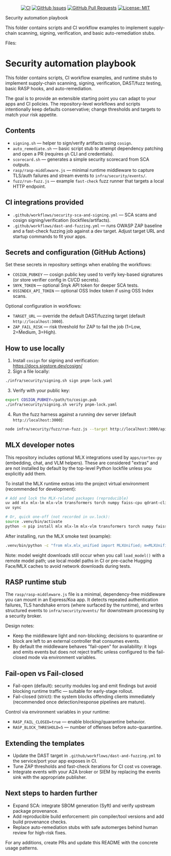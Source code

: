 <div align="center">

[![CI](https://github.com/cortex-os/cortex-os/actions/workflows/ci.yml/badge.svg)](https://github.com/cortex-os/cortex-os/actions/workflows/ci.yml)
[![GitHub Issues](https://img.shields.io/github/issues/cortex-os/cortex-os)](https://github.com/cortex-os/cortex-os/issues)
[![GitHub Pull Requests](https://img.shields.io/github/issues-pr/cortex-os/cortex-os)](https://github.com/cortex-os/cortex-os/pulls)
[![License: MIT](https://img.shields.io/badge/License-MIT-yellow.svg)](https://opensource.org/licenses/MIT)

</div>

Security automation playbook

This folder contains scripts and CI workflow examples to implement supply-chain scanning, signing, verification, and basic auto-remediation stubs.

Files:

# Security automation playbook

This folder contains scripts, CI workflow examples, and runtime stubs to implement supply-chain scanning, signing, verification, DAST/fuzz testing, basic RASP hooks, and auto-remediation.

The goal is to provide an extensible starting point you can adapt to your apps and CI policies. The repository-level workflows and scripts intentionally keep defaults conservative; change thresholds and targets to match your risk appetite.

## Contents

- `signing.sh` — helper to sign/verify artifacts using `cosign`.
- `auto_remediate.sh` — basic script stub to attempt dependency patching and open a PR (requires `gh` CLI and credentials).
- `scorecard.sh` — generates a simple security scorecard from SCA outputs.
- `rasp/rasp-middleware.js` — minimal runtime middleware to capture TLS/auth failures and stream events to `infra/security/events/`.
- `fuzz/run-fuzz.js` — example `fast-check` fuzz runner that targets a local HTTP endpoint.

## CI integrations provided

- `.github/workflows/security-sca-and-signing.yml` — SCA scans and cosign signing/verification (lockfiles/artifacts).
- `.github/workflows/dast-and-fuzzing.yml` — runs OWASP ZAP baseline and a fast-check fuzzing job against a dev target. Adjust target URL and startup commands to fit your apps.

## Secrets and configuration (GitHub Actions)

Set these secrets in repository settings when enabling the workflows:

- `COSIGN_PUBKEY` — cosign public key used to verify key-based signatures (or store verifier config in CI/CD secrets).
- `SNYK_TOKEN` — optional Snyk API token for deeper SCA tests.
- `OSSINDEX_API_TOKEN` — optional OSS Index token if using OSS Index scans.

Optional configuration in workflows:

- `TARGET_URL` — override the default DAST/fuzzing target (default `http://localhost:3000`).
- `ZAP_FAIL_RISK` — risk threshold for ZAP to fail the job (1=Low, 2=Medium, 3=High).

## How to use locally

1. Install `cosign` for signing and verification: https://docs.sigstore.dev/cosign/
2. Sign a file locally:

```bash
./infra/security/signing.sh sign pnpm-lock.yaml
```

3. Verify with your public key:

```bash
export COSIGN_PUBKEY=/path/to/cosign.pub
./infra/security/signing.sh verify pnpm-lock.yaml
```

4. Run the fuzz harness against a running dev server (default `http://localhost:3000`):

```bash
node infra/security/fuzz/run-fuzz.js --target http://localhost:3000/api/test
```

## MLX developer notes

This repository includes optional MLX integrations used by `apps/cortex-py` (embedding, chat, and VLM helpers). These are considered "extras" and are not installed by default by the top-level Python lockfile unless you explicitly add them.

To install the MLX runtime extras into the project virtual environment (recommended for development):

```bash
# Add and lock the MLX-related packages (reproducible)
uv add mlx mlx-lm mlx-vlm transformers torch numpy faiss-cpu qdrant-client chromadb
uv sync

# Or, quick one-off (not recorded in uv.lock):
source .venv/bin/activate
python -m pip install mlx mlx-lm mlx-vlm transformers torch numpy faiss-cpu qdrant-client chromadb
```

After installing, run the MLX smoke test (example):

```bash
.venv/bin/python -c "from mlx.mlx_unified import MLXUnified; m=MLXUnified('test-chat-model'); print(m.model_type)"
```

Note: model weight downloads still occur when you call `load_model()` with a remote model path; use local model paths in CI or pre-cache Hugging Face/MLX caches to avoid network downloads during tests.

## RASP runtime stub

The `rasp/rasp-middleware.js` file is a minimal, dependency-free middleware you can mount in an Express/Koa app. It detects repeated authentication failures, TLS handshake errors (where surfaced by the runtime), and writes structured events to `infra/security/events/` for downstream processing by a security broker.

Design notes:

- Keep the middleware light and non-blocking; decisions to quarantine or block are left to an external controller that consumes events.
- By default the middleware behaves "fail-open" for availability: it logs and emits events but does not reject traffic unless configured to the fail-closed mode via environment variables.

## Fail-open vs Fail-closed

- Fail-open (default): security modules log and emit findings but avoid blocking runtime traffic — suitable for early-stage rollout.
- Fail-closed (strict): the system blocks offending clients immediately (recommended once detection/response pipelines are mature).

Control via environment variables in your runtime:

- `RASP_FAIL_CLOSED=true` — enable blocking/quarantine behavior.
- `RASP_BLOCK_THRESHOLD=5` — number of offenses before auto-quarantine.

## Extending the templates

- Update the DAST target in `.github/workflows/dast-and-fuzzing.yml` to the service/port your app exposes in CI.
- Tune ZAP thresholds and fast-check iterations for CI cost vs coverage.
- Integrate events with your A2A broker or SIEM by replacing the events sink with the appropriate publisher.

## Next steps to harden further

- Expand SCA: integrate SBOM generation (Syft) and verify upstream package provenance.
- Add reproducible build enforcement: pin compiler/tool versions and add build provenance checks.
- Replace auto-remediation stubs with safe automerges behind human review for high-risk fixes.

For any additions, create PRs and update this README with the concrete usage patterns.
